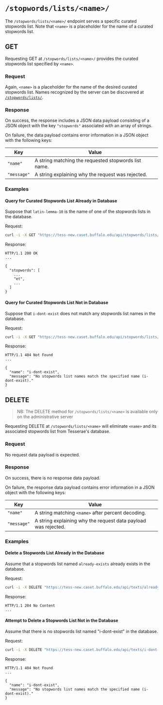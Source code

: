 # `/stopwords/lists/<name>/`

The `/stopwords/lists/<name>/` endpoint serves a specific curated stopwords list.  Note that `<name>` is a placeholder for the name of a curated stopwords list.

## GET

Requesting GET at `/stopwords/lists/<name>/` provides the curated stopwords list specified by `<name>`.

### Request

Again, `<name>` is a placeholder for the name of the desired curated stopwords list.  Names recognized by the server can be discovered at [`/stopwords/lists/`](stopwords-lists.md).

### Response

On success, the response includes a JSON data payload consisting of a JSON object with the key `"stopwords"` associated with an array of strings.

On failure, the data payload contains error information in a JSON object with the following keys:

|Key|Value|
|---|---|
|`"name"`|A string matching the requested stopwords list name.|
|`"message"`|A string explaining why the request was rejected.|

### Examples

#### Query for Curated Stopwords List Already in Database

Suppose that `latin-lemma-10` is the name of one of the stopwords lists in the database.

Request:

```bash
curl -i -X GET "https://tess-new.caset.buffalo.edu/api/stopwords/lists/latin-lemma-10/"
```

Response:

```http
HTTP/1.1 200 OK
...

{
  "stopwords": [
    ...
    "et",
    ...
  ]
}
```

#### Query for Curated Stopwords List Not in Database

Suppose that `i-dont-exist` does not match any stopwords list names in the database.

Request:

```bash
curl -i -X GET "https://tess-new.caset.buffalo.edu/api/stopwords/lists/i-dont-exist/"
```

Response:

```http
HTTP/1.1 404 Not Found
...

{
  "name": "i-dont-exist",
  "message": "No stopwords list names match the specified name (i-dont-exist)."
}
```

## DELETE

> NB:  The DELETE method for `/stopwords/lists/<name>` is available only on the administrative server

Requesting DELETE at `/stopwords/lists/<name>` will eliminate `<name>` and its associated stopwords list from Tesserae's database.

### Request

No request data payload is expected.

### Response

On success, there is no response data payload.

On failure, the response data payload contains error information in a JSON object with the following keys:

|Key|Value|
|---|---|
|`"name"`|A string matching `<name>` after percent decoding.|
|`"message"`|A string explaining why the request data payload was rejected.|

### Examples

#### Delete a Stopwords List Already in the Database

Assume that a stopwords list named `already-exists` already exists in the database.


Request:

```bash
curl -i -X DELETE "https://tess-new.caset.buffalo.edu/api/texts/already-exists"
```

Response:

```http
HTTP/1.1 204 No Content
...
```

#### Attempt to Delete a Stopwords List Not in the Database

Assume that there is no stopwords list named "i-dont-exist" in the database.

Request:

```bash
curl -i -X DELETE "https://tess-new.caset.buffalo.edu/api/texts/i-dont-exist"
```

Response:

```http
HTTP/1.1 404 Not Found
...

{
  "name": "i-dont-exist",
  "message": "No stopwords list names match the specified name (i-dont-exist)."
}
```
